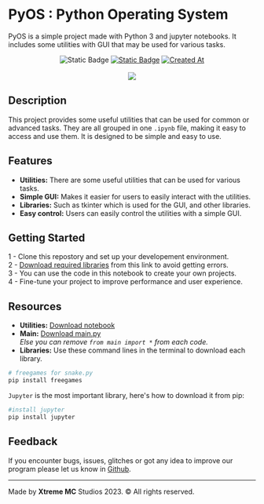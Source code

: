 # PyOS : Python Operating System

PyOS is a simple project made with Python 3 and jupyter notebooks. It includes some utilities with GUI that may be used for various tasks.

<p align="center">
    <img alt="Static Badge" src="https://img.shields.io/badge/Python-OS-orange">
    <a href="LICENSE.md"><img alt="Static Badge" src="https://img.shields.io/badge/License-MIT-blue"></a>
    <a href="https://github.com/xtreme-mc/pyOS"><img alt="Created At" src="https://img.shields.io/github/created-at/xtreme-mc/pyOS"></a>
    <br><br>
    <img src="assets/logo-pyOS.ico">
</p>

## Description

This project provides some useful utilities that can be used for common or advanced tasks. They are all grouped in one `.ipynb` file, making it easy to access and use them. It is designed to be simple and easy to use.

## Features

- **Utilities:** There are some useful utilities that can be used for various tasks.
- **Simple GUI:** Makes it easier for users to easily interact with the utilities.
- **Libraries:** Such as tkinter which is used for the GUI, and other libraries.
- **Easy control:** Users can easily control the utilities with a simple GUI.

## Getting Started

1 - Clone this repostory and set up your developement environment.\
2 - [Download required libraries](#resources) from this link to avoid getting errors.\
3 - You can use the code in this notebook to create your own projects.\
4 - Fine-tune your project to improve performance and user experience.

<a name="resources"></a>

## Resources

- **Utilities:** [Download notebook](samples.ipynb)
- **Main:** [Download main.py](main.py)\
*Else you can remove `from main import *` from each code.*
- **Libraries:** Use these command lines in the terminal to download each library.
```powershell
# freegames for snake.py
pip install freegames
```
`Jupyter` is the most important library, here's how to download it from pip:
```powershell
#install jupyter
pip install jupyter
```

## Feedback

If you encounter bugs, issues, glitches or got any idea to improve our program please let us know in [Github]('https://github.com/xtreme-mc/pyOS').

***

Made by **Xtreme MC** Studios 2023. © All rights reserved.
